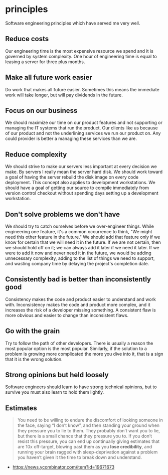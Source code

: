 # principles
Software engineering principles which have served me very well.

## Reduce costs
Our engineering time is the most expensive resource we spend and it is governed by system complexity. One hour of engineering time is equal to leasing a server for three plus months.

## Make all future work easier
Do work that makes all future easier. Sometimes this means the immediate work will take longer, but will pay dividends in the future. 

## Focus on our business
We should maximize our time on our product features and not supporting or managing the IT systems that run the product. Our clients like us because of our product and not the underlining services we run our product on. Any could provider is better a managing these services than we are.

## Reduce complexity
We should strive to make our servers less important at every decision we make. By servers I really mean the server hard disk. We should work toward a goal of having the server rebuild the disk image on every code deployment. This concept also applies to development workstations. We should have a goal of getting our source to compile immediately from version control checkout without spending days setting up a development workstation.

## Don't solve problems we don't have
We should try to catch ourselves before we over-engineer things. While engineering one feature, it's a common occurrence to think, "We might need this other feature in the future." We should add that feature only if we know for certain that we will need it in the future. If we are not certain, then we should hold off on it; we can always add it later if we need it later. If we were to add it now and never need it in the future, we would be adding unnecessary complexity, adding to the list of things we need to support, and wasting company time by delaying the project's completion date.

## Consistently bad is better than inconsistently good
Consistency makes the code and product easier to understand and work with. Inconsistency makes the code and product more complex, and it increases the risk of a developer missing something. A consistent flaw is more obvious and easier to change than inconsistent flaws.

## Go with the grain
Try to follow the path of other developers. There is usually a reason the most popular option is the most popular. Similarly, if the solution to a problem is growing more complicated the more you dive into it, that is a sign that it is the wrong solution.

## Strong opinions but held loosely
Software engineers should learn to have strong technical opinions, but to survive you must also learn to hold them lightly.

## Estimates
> You need to be willing to endure the discomfort of looking someone in the face, saying “I don’t know”, and then standing your ground when they pressure you to lie to them. They probably don’t want you to lie, but there is a small chance that they pressure you to. If you don’t resist this pressure, you can end up continually giving estimates that are 10x off-target, blowing past them as you **lose credibility**, and running your brain ragged with sleep-deprivation against a problem you haven’t given it the time to break down and understand. 
- https://news.ycombinator.com/item?id=19671673

